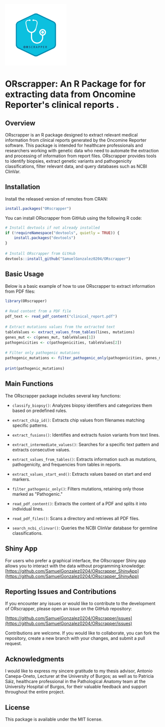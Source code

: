 <img src="https://github.com/SamuelGonzalez0204/ORscrapper/blob/master/inst/extdata/ORscrapperLogo.png" alt="Logo de ORscrapper" width="200"/>


# ORscrapper: An R Package for for extracting data from Oncomine Reporter's clinical reports .

## Overview

ORscrapper is an R package designed to extract relevant medical information from clinical reports generated by the Oncomine Reporter software. This package is intended for healthcare professionals and researchers working with genetic data who need to automate the extraction and processing of information from report files. ORscrapper provides tools to identify biopsies, extract genetic variants and pathogenicity classifications, filter relevant data, and query databases such as NCBI ClinVar.

## Installation

Install the released version of remotes from CRAN:
```r
install.packages("ORscrapper")
```

You can install ORscrapper from GitHub using the following R code:
```r
# Install devtools if not already installed
if (!requireNamespace("devtools", quietly = TRUE)) {
    install.packages("devtools")
}

# Install ORscrapper from GitHub
devtools::install_github("SamuelGonzalez0204/ORscrapper")
```

## Basic Usage
Below is a basic example of how to use ORscrapper to extract information from PDF files:
```r
library(ORscrapper)

# Read content from a PDF file
pdf_text <- read_pdf_content("clinical_report.pdf")

# Extract mutations values from the extracted text
tableValues <- extract_values_from_tables(lines, mutations)
genes_mut <- c(genes_mut, tableValues[1])
pathogenicities <- c(pathogenicities, tableValues[2])

# Filter only pathogenic mutations
pathogenic_mutations <- filter_pathogenic_only(pathogenicities, genes_mut)

print(pathogenic_mutations)
```

## Main Functions

The ORscrapper package includes several key functions:

- `classify_biopsy()`: Analyzes biopsy identifiers and categorizes them based on predefined rules.

- `extract_chip_id()`: Extracts chip values from filenames matching specific patterns.

- `extract_fusions()`: Identifies and extracts fusion variants from text lines.

- `extract_intermediate_values()`: Searches for a specific text pattern and extracts consecutive values.

- `extract_values_from_tables()`: Extracts information such as mutations, pathogenicity, and frequencies from tables in reports.

- `extract_values_start_end()`: Extracts values based on start and end markers.

- `filter_pathogenic_only()`: Filters mutations, retaining only those marked as "Pathogenic."

- `read_pdf_content()`: Extracts the content of a PDF and splits it into individual lines.

- `read_pdf_files()`: Scans a directory and retrieves all PDF files.

- `search_ncbi_clinvar()`: Queries the NCBI ClinVar database for germline classifications.

## Shiny App

For users who prefer a graphical interface, the ORscrapper Shiny app allows you to interact with the data without programming knowledge: [https://github.com/SamuelGonzalez0204/ORscrapper_ShinyApp](https://github.com/SamuelGonzalez0204/ORscrapper_ShinyApp)

## Reporting Issues and Contributions

If you encounter any issues or would like to contribute to the development of ORscrapper, please open an issue on the GitHub repository:

[https://github.com/SamuelGonzalez0204/ORscrapper/issues](https://github.com/SamuelGonzalez0204/ORscrapper/issues)

Contributions are welcome. If you would like to collaborate, you can fork the repository, create a new branch with your changes, and submit a pull request.

## Acknowledgments

I would like to express my sincere gratitude to my thesis advisor, Antonio Canepa-Oneto, Lecturer at the University of Burgos; as well as to Patricia Sáiz, healthcare professional in the Pathological Anatomy team at the University Hospital of Burgos, for their valuable feedback and support throughout the entire project.

## License

This package is available under the MIT license.
